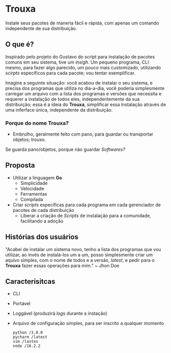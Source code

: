 # Trouxa

Instale seus pacotes de maneria fácil e rápida, com apenas um comando independente de sua distribuição.

## O que é?

Inspirado pelo projeto do Gustavo do script para instalação de pacotes comuns em seu sistema, tive um *insigh*. Um pequeno programa, CLI mesmo, para fazer algo parecido, um pouco mais customizado, utilizando *scirpts* específicos para cada pacote; vou tentar exemplificar.

Imagine a seguinte situação: você acabou de instalar o seu sistema, e precisa dos programas que utiliza no dia-a-dia, você poderia simplesmente carregar um arquivo com a lista dos programas e versões que necessita e requerer a instalação de todos eles, independentemente da sua distribuição; essa é a ideia do **Trouxa**, simplificar essa instalação através de uma inferface única, independente da distribuição.

### Porque do nome Trouxa?

- Embrulho, geralmente feito com pano, para guardar ou transportar objetos; trouxo.

Se guarda pano/objetos, porque não guardar *Softwares?*

## Proposta

- Utilizar a linguagem **Go**
    - Simplicidade
    - Velocidade
    - Ferramentas
    - Compilada
- Criar *scripts* específicas para cada programa em cada gerenciador de pacotes de cada distribuição
    - Liberar a criação de *Scripts* de instalação para a comunidade, facilitando a adoção

## Histórias dos usuários

"Acabei de instalar um sistema novo, tenho a lista dos programas que vou utilizar, ao invés de instalá-los um a um, posso simplesmente criar um aquivo simples, com o nome de todos e a versão, *latest*, e pedir para o **Trouxa** fazer essas operações para mim." ~ Jhon Doe

## Caracterísitcas

- CLI
- Portável
- Loggável (produzirá *logs* durante a instação)
- Arquivo de configuração simples, para ser inscrito a qualquer momento

    ```
    python /3.0.0
    pycharm /latest
    vim /lastes
    node /16.2.2
    ```

